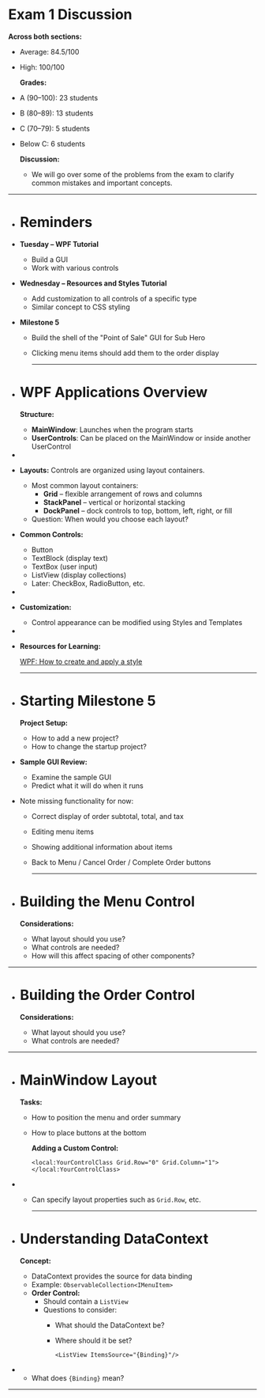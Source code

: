 # Exam 1 Discussion

**Across both sections:**
- Average: 84.5/100
- High: 100/100
  
  **Grades:**
- A (90–100): 23 students
- B (80–89): 13 students
- C (70–79): 5 students
- Below C: 6 students
  
  **Discussion:**
	- We will go over some of the problems from the exam to clarify common mistakes and important concepts.
- ---
- # Reminders
- **Tuesday – WPF Tutorial**
	- Build a GUI
	- Work with various controls
- **Wednesday – Resources and Styles Tutorial**
	- Add customization to all controls of a specific type
	- Similar concept to CSS styling
- **Milestone 5**
	- Build the shell of the "Point of Sale" GUI for Sub Hero
	- Clicking menu items should add them to the order display
	  
	  ---
- # WPF Applications Overview
  
  **Structure:**
	- **MainWindow**: Launches when the program starts
	- **UserControls**: Can be placed on the MainWindow or inside another UserControl
-
- **Layouts:** Controls are organized using layout containers.
	- Most common layout containers:
		- **Grid** – flexible arrangement of rows and columns
		- **StackPanel** – vertical or horizontal stacking
		- **DockPanel** – dock controls to top, bottom, left, right, or fill
	- Question: When would you choose each layout?
- **Common Controls:**
	- Button
	- TextBlock (display text)
	- TextBox (user input)
	- ListView (display collections)
	- Later: CheckBox, RadioButton, etc.
-
- **Customization:**
	- Control appearance can be modified using Styles and Templates
-
- **Resources for Learning:**
  
  [WPF: How to create and apply a style](https://learn.microsoft.com/en-us/dotnet/desktop/wpf/controls/how-to-create-apply-style?view=netdesktop-8.0)
  
  ---
- # Starting Milestone 5
  
  **Project Setup:**
	- How to add a new project?
	- How to change the startup project?
- **Sample GUI Review:**
	- Examine the sample GUI
	- Predict what it will do when it runs
- Note missing functionality for now:
	- Correct display of order subtotal, total, and tax
	- Editing menu items
	- Showing additional information about items
	- Back to Menu / Cancel Order / Complete Order buttons
	  
	  ---
- # Building the Menu Control
  
  **Considerations:**
	- What layout should you use?
	- What controls are needed?
	- How will this affect spacing of other components?
- ---
- # Building the Order Control
  
  **Considerations:**
	- What layout should you use?
	- What controls are needed?
- ---
- # MainWindow Layout
  
  **Tasks:**
	- How to position the menu and order summary
	- How to place buttons at the bottom
	  
	  **Adding a Custom Control:**
	  
	  ```
	  <local:YourControlClass Grid.Row="0" Grid.Column="1"></local:YourControlClass>
	  ```
-
	- Can specify layout properties such as `Grid.Row`, etc.
	  
	  ---
- # Understanding DataContext
  
  **Concept:**
	- DataContext provides the source for data binding
	- Example: `ObservableCollection<IMenuItem>`
	- **Order Control:**
		- Should contain a `ListView`
		- Questions to consider:
			- What should the DataContext be?
			- Where should it be set?
			  
			  ```
			  <ListView ItemsSource="{Binding}"/>
			  ```
-
	- What does `{Binding}` mean?
- ---